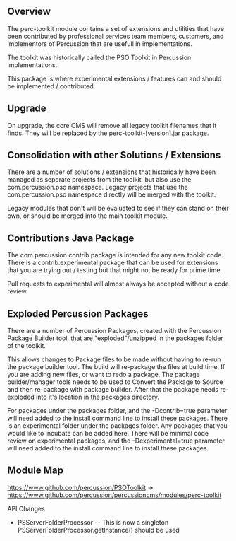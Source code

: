 ## Overview

The perc-toolkit module contains a set of extensions and utilities that have been contributed by professional services team members, customers, and implementors of Percussion that are usefull in implementations. 

The toolkit was historically called the PSO Toolkit in Percussion implementations.

This package is where experimental extensions / features can and should be implemented / contributed.

## Upgrade
On upgrade, the core CMS will remove all legacy toolkit filenames that it finds.  They will be replaced by the perc-toolkit-[version].jar package. 

## Consolidation with other Solutions / Extensions
There are a number of solutions / extensions that historically have been managed as seperate projects from the toolkit, but also use the com.percussion.pso namespace.  Legacy projects that use the com.percussion.pso namespace directly will be merged with the toolkit. 

Legacy modules that don't will be evaluated to see if they can stand on their own, or should be merged into the main toolkit module.


## Contributions Java Package

The com.percussion.contrib package is intended for any new toolkit code.  There is a contrib.experimental package that can be used for extensions that you are trying out / testing but that might not be ready for prime time.

Pull requests to experimental will almost always be accepted without a code review.

## Exploded Percussion Packages

There are a number of Percussion Packages, created with the Percussion Package Builder tool, that are "exploded"/unzipped in the packages folder of the toolkit.

This allows changes to Package files to be made without having to re-run the package builder tool. The build will re-package the files at build time.  If you are adding new files, or want to redo a package.  The package builder/manager tools needs to be used to Convert the Package to Source and then re-package with package builder.  After that the package needs re-exploded into it's location in the packages directory.

For packages under the packages folder, and the -Dcontrib=true parameter will need added to the install command line to install these packages.
There is an experimental folder under the packages folder.  Any packages that you would like to incubate can be added here.  There will be minimal code review on experimental packages, and the -Dexperimental=true parameter will need added to the install command line to install these packages.

## Module Map

https://www.github.com/percussion/PSOToolkit -> https://www.github.com/percussion/percussioncms/modules/perc-toolkit

API Changes
- PSServerFolderProcessor
-- This is now a singleton  PSServerFolderProcessor.getInstance() should be used 
  
